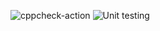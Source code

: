 ![cppcheck-action](https://github.com/stepin104887/hospital-management-system/workflows/cppcheck-action/badge.svg)
![Unit testing](https://github.com/stepin104887/hospital-management-system/workflows/Unit%20testing/badge.svg)

